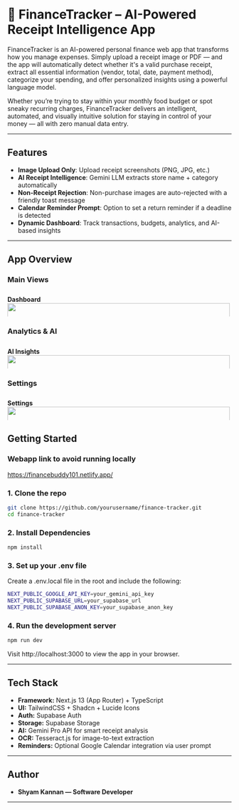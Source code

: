 # 🧾 FinanceTracker – AI-Powered Receipt Intelligence App

FinanceTracker is an AI-powered personal finance web app that transforms how you manage expenses. Simply upload a receipt image or PDF — and the app will automatically detect whether it's a valid purchase receipt, extract all essential information (vendor, total, date, payment method), categorize your spending, and offer personalized insights using a powerful language model.

Whether you’re trying to stay within your monthly food budget or spot sneaky recurring charges, FinanceTracker delivers an intelligent, automated, and visually intuitive solution for staying in control of your money — all with zero manual data entry.

---

## Features

- **Image Upload Only**: Upload receipt screenshots (PNG, JPG, etc.)
- **AI Receipt Intelligence**: Gemini LLM extracts store name + category automatically
- **Non-Receipt Rejection**: Non-purchase images are auto-rejected with a friendly toast message
- **Calendar Reminder Prompt**: Option to set a return reminder if a deadline is detected
- **Dynamic Dashboard**: Track transactions, budgets, analytics, and AI-based insights

---

## App Overview

### Main Views

<div style="display: flex; overflow-x: auto; gap: 20px; padding: 10px 0;">
  <div style="min-width: 500px;">
    <strong>Dashboard</strong><br/>
    <img src="https://i.imgur.com/naryNNP.png" width="100%"/>
  </div>
  <div style="min-width: 500px;">
    <strong>Transactions</strong><br/>
    <img src="https://i.imgur.com/QDE2yXq.png" width="100%"/>
  </div>
</div>

### Analytics & AI

<div style="display: flex; overflow-x: auto; gap: 20px; padding: 10px 0;">
  <div style="min-width: 500px;">
    <strong>AI Insights</strong><br/>
    <img src="https://i.imgur.com/Kx2BaTs.png" width="100%"/>
  </div>
  <div style="min-width: 500px;">
    <strong>Budgets</strong><br/>
    <img src="https://i.imgur.com/r2XQS3c.png" width="100%"/>
  </div>
  <div style="min-width: 500px;">
    <strong>Analytics</strong><br/>
    <img src="https://i.imgur.com/vjYXrRv.png" width="100%"/>
  </div>
</div>

### Settings

<div style="display: flex; overflow-x: auto; gap: 20px; padding: 10px 0;">
  <div style="min-width: 500px;">
    <strong>Settings</strong><br/>
    <img src="https://i.imgur.com/p9MJIA7.png" width="100%"/>
  </div>
</div>


## Getting Started

### Webapp link to avoid running locally 
https://financebuddy101.netlify.app/

### 1. Clone the repo

```bash
git clone https://github.com/yourusername/finance-tracker.git
cd finance-tracker
```
### 2. Install Dependencies

```bash
npm install
```
### 3. Set up your .env file
Create a .env.local file in the root and include the following:

```bash
NEXT_PUBLIC_GOOGLE_API_KEY=your_gemini_api_key
NEXT_PUBLIC_SUPABASE_URL=your_supabase_url
NEXT_PUBLIC_SUPABASE_ANON_KEY=your_supabase_anon_key
```

### 4. Run the development server

```bash
npm run dev
```
Visit http://localhost:3000 to view the app in your browser.

---

## Tech Stack

- **Framework:** Next.js 13 (App Router) + TypeScript
- **UI:** TailwindCSS + Shadcn + Lucide Icons
- **Auth:** Supabase Auth
- **Storage:** Supabase Storage
- **AI:** Gemini Pro API for smart receipt analysis
- **OCR:** Tesseract.js for image-to-text extraction
- **Reminders:** Optional Google Calendar integration via user prompt

---

## Author

- **Shyam Kannan — Software Developer**

---
